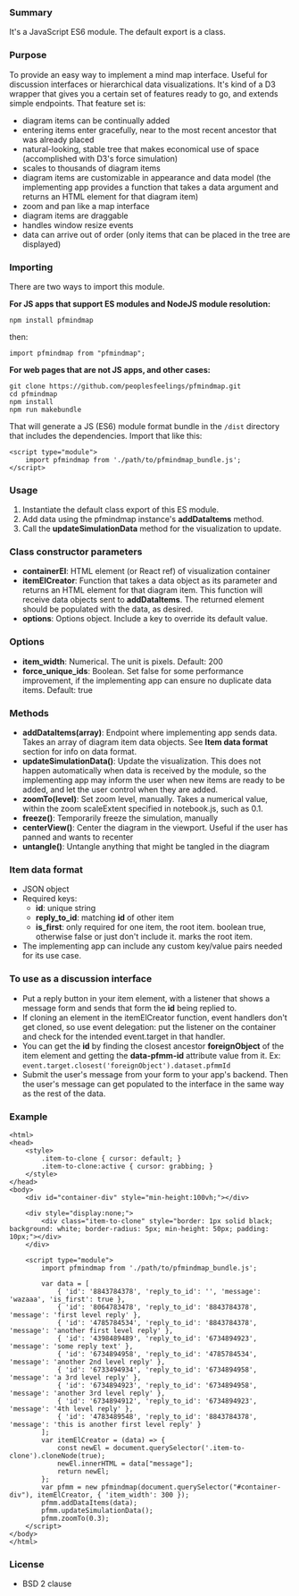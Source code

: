 ### Summary
It&apos;s a JavaScript ES6 module. The default export is a class.

### Purpose 
To provide an easy way to implement a mind map interface. Useful for discussion interfaces or hierarchical data visualizations. It&apos;s kind of a D3 wrapper that gives you a certain set of features ready to go, and extends simple endpoints. That feature set is:
- diagram items can be continually added
- entering items enter gracefully, near to the most recent ancestor that was already placed
- natural-looking, stable tree that makes economical use of space (accomplished with D3&apos;s force simulation)
- scales to thousands of diagram items
- diagram items are customizable in appearance and data model (the implementing app provides a function that takes a data argument and returns an HTML element for that diagram item)
- zoom and pan like a map interface
- diagram items are draggable 
- handles window resize events
- data can arrive out of order (only items that can be placed in the tree are displayed)

### Importing
There are two ways to import this module.

**For JS apps that support ES modules and NodeJS module resolution:**
```
npm install pfmindmap
```
then:
```
import pfmindmap from "pfmindmap";
```

**For web pages that are not JS apps, and other cases:**
```
git clone https://github.com/peoplesfeelings/pfmindmap.git
cd pfmindmap
npm install
npm run makebundle
```
That will generate a JS (ES6) module format bundle in the `/dist` directory that includes the dependencies. Import that like this:
```
<script type="module"> 
    import pfmindmap from './path/to/pfmindmap_bundle.js'; 
</script>
```

### Usage
1. Instantiate the default class export of this ES module.
2. Add data using the pfmindmap instance&apos;s **addDataItems** method. 
3. Call the **updateSimulationData** method for the visualization to update.

### Class constructor parameters
- **containerEl**: HTML element (or React ref) of visualization container
- **itemElCreator**: Function that takes a data object as its parameter and returns an HTML element for that diagram item. This function will receive data objects sent to **addDataItems**. The returned element should be populated with the data, as desired.
- **options**: Options object. Include a key to override its default value.

### Options
- **item_width**: Numerical. The unit is pixels. Default: 200
- **force_unique_ids**: Boolean. Set false for some performance improvement, if the implementing app can ensure no duplicate data items. Default: true

### Methods
- **addDataItems(array)**: Endpoint where implementing app sends data. Takes an array of diagram item data objects. See **Item data format** section for info on data format.
- **updateSimulationData()**: Update the visualization. This does not happen automatically when data is received by the module, so the implementing app may inform the user when new items are ready to be added, and let the user control when they are added.
- **zoomTo(level)**: Set zoom level, manually. Takes a numerical value, within the zoom scaleExtent specified in notebook.js, such as 0.1.
- **freeze()**: Temporarily freeze the simulation, manually 
- **centerView()**: Center the diagram in the viewport. Useful if the user has panned and wants to recenter
- **untangle()**: Untangle anything that might be tangled in the diagram

### Item data format
+ JSON object
+ Required keys:
    + **id**: unique string
    + **reply_to_id**: matching **id** of other item
    + **is_first**: only required for one item, the root item. boolean true, otherwise false or just don&apos;t include it. marks the root item.
+ The implementing app can include any custom key/value pairs needed for its use case.

### To use as a discussion interface
- Put a reply button in your item element, with a listener that shows a message form and sends that form the **id** being replied to. 
- If cloning an element in the itemElCreator function, event handlers don&apos;t get cloned, so use event delegation: put the listener on the container and check for the intended event.target in that handler. 
- You can get the **id** by finding the closest ancestor **foreignObject** of the item element and getting the **data-pfmm-id** attribute value from it. Ex: `event.target.closest('foreignObject').dataset.pfmmId`
- Submit the user&apos;s message from your form to your app&apos;s backend. Then the user&apos;s message can get populated to the interface in the same way as the rest of the data.

### Example
```
<html>
<head>
    <style>
        .item-to-clone { cursor: default; }
        .item-to-clone:active { cursor: grabbing; }
    </style>
</head>
<body>
    <div id="container-div" style="min-height:100vh;"></div>

    <div style="display:none;">
        <div class="item-to-clone" style="border: 1px solid black; background: white; border-radius: 5px; min-height: 50px; padding: 10px;"></div>
    </div>

    <script type="module">
        import pfmindmap from './path/to/pfmindmap_bundle.js';
        
        var data = [
            { 'id': '8843784378', 'reply_to_id': '', 'message': 'wazaaa', 'is_first': true },
            { 'id': '8064783478', 'reply_to_id': '8843784378', 'message': 'first level reply' },
            { 'id': '4785784534', 'reply_to_id': '8843784378', 'message': 'another first level reply' },
            { 'id': '4398489489', 'reply_to_id': '6734894923', 'message': 'some reply text' },
            { 'id': '6734894958', 'reply_to_id': '4785784534', 'message': 'another 2nd level reply' },
            { 'id': '6733494934', 'reply_to_id': '6734894958', 'message': 'a 3rd level reply' },
            { 'id': '6734894923', 'reply_to_id': '6734894958', 'message': 'another 3rd level reply' },
            { 'id': '6734894912', 'reply_to_id': '6734894923', 'message': '4th level reply' },
            { 'id': '4783489548', 'reply_to_id': '8843784378', 'message': 'this is another first level reply' }
        ];
        var itemElCreator = (data) => {
            const newEl = document.querySelector('.item-to-clone').cloneNode(true);
            newEl.innerHTML = data["message"];
            return newEl;
        };
        var pfmm = new pfmindmap(document.querySelector("#container-div"), itemElCreator, { 'item_width': 300 });
        pfmm.addDataItems(data);
        pfmm.updateSimulationData();
        pfmm.zoomTo(0.3);
    </script>
</body>
</html>
```

### License
- BSD 2 clause